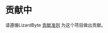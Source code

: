 # 贡献中

请遵循LizardByte
[贡献准则](https://docs.lizardbyte.dev/enage/developers/contributing.html)
为这个项目做出贡献。

